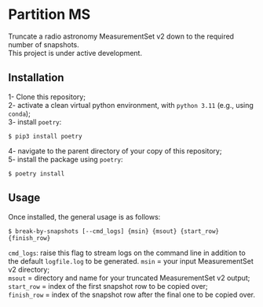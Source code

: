 # Partition MS
Truncate a radio astronomy MeasurementSet v2 down to the required number of snapshots.<br />
This project is under active development.

## Installation
1- Clone this repository;<br />
2- activate a clean virtual python environment, with `python 3.11` (e.g., using `conda`);<br />
3- install `poetry`:
```
$ pip3 install poetry
```
4- navigate to the parent directory of your copy of this repository;<br />
5- install the package using `poetry`:
```
$ poetry install
```

## Usage
Once installed, the general usage is as follows:
```
$ break-by-snapshots [--cmd_logs] {msin} {msout} {start_row} {finish_row}
```
`cmd_logs`: raise this flag to stream logs on the command line in addition to the default `logfile.log` to be generated.
`msin` = your input MeasurementSet v2 directory;<br />
`msout` = directory and name for your truncated MeasurementSet v2 output;<br />
`start_row` = index of the first snapshot row to be copied over;<br />
`finish_row` = index of the snapshot row after the final one to be copied over.

